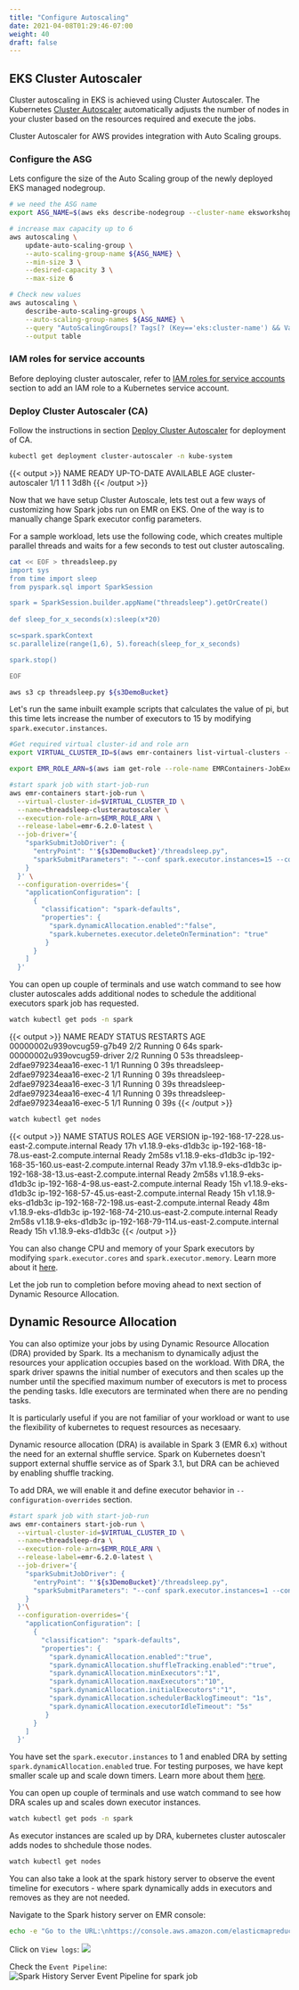 ```yaml
---
title: "Configure Autoscaling"
date: 2021-04-08T01:29:46-07:00
weight: 40
draft: false
---
```



## EKS Cluster Autoscaler

Cluster autoscaling in EKS is achieved using Cluster Autoscaler. The Kubernetes [Cluster Autoscaler](https://github.com/kubernetes/autoscaler/tree/master/cluster-autoscaler) automatically adjusts the number of nodes in your cluster based on the resources required and execute the jobs. 

Cluster Autoscaler for AWS provides integration with Auto Scaling groups. 

### Configure the ASG 

Lets configure the size of the Auto Scaling group of the newly deployed EKS managed nodegroup. 

```sh
# we need the ASG name
export ASG_NAME=$(aws eks describe-nodegroup --cluster-name eksworkshop-eksctl --nodegroup-name emrnodegroup --query "nodegroup.resources.autoScalingGroups" --output text)

# increase max capacity up to 6
aws autoscaling \
    update-auto-scaling-group \
    --auto-scaling-group-name ${ASG_NAME} \
    --min-size 3 \
    --desired-capacity 3 \
    --max-size 6

# Check new values
aws autoscaling \
    describe-auto-scaling-groups \
    --auto-scaling-group-names ${ASG_NAME} \
    --query "AutoScalingGroups[? Tags[? (Key=='eks:cluster-name') && Value=='eksworkshop-eksctl']].[AutoScalingGroupName, MinSize, MaxSize,DesiredCapacity]" \
    --output table

```

### IAM roles for service accounts

Before deploying cluster autoscaler, refer to [IAM roles for service accounts](https://www.eksworkshop.com/beginner/080_scaling/deploy_ca/#iam-roles-for-service-accounts) section to add an IAM role to a Kubernetes service account. 

### Deploy Cluster Autoscaler (CA)

Follow the instructions in section [Deploy Cluster Autoscaler](https://www.eksworkshop.com/beginner/080_scaling/deploy_ca/#deploy-the-cluster-autoscaler-ca) for deployment of CA. 

```sh
kubectl get deployment cluster-autoscaler -n kube-system
```
{{< output >}}
NAME                 READY   UP-TO-DATE   AVAILABLE   AGE
cluster-autoscaler   1/1     1            1           3d8h
{{< /output >}}

Now that we have setup Cluster Autoscale, lets test out a few ways of customizing how Spark jobs run on EMR on EKS. One of the way is to manually change Spark executor config parameters. 

For a sample workload, lets use the following code, which creates multiple parallel threads and waits for a few seconds to test out cluster autoscaling. 

```sh
cat << EOF > threadsleep.py
import sys
from time import sleep
from pyspark.sql import SparkSession

spark = SparkSession.builder.appName("threadsleep").getOrCreate()
        
def sleep_for_x_seconds(x):sleep(x*20)

sc=spark.sparkContext
sc.parallelize(range(1,6), 5).foreach(sleep_for_x_seconds)

spark.stop()

EOF
```
```sh
aws s3 cp threadsleep.py ${s3DemoBucket}
```

Let's run the same inbuilt example scripts that calculates the value of pi, but this time lets increase the number of executors to 15 by modifying `spark.executor.instances`. 


```sh
#Get required virtual cluster-id and role arn
export VIRTUAL_CLUSTER_ID=$(aws emr-containers list-virtual-clusters --query "virtualClusters[?state=='RUNNING'].id" --output text)

export EMR_ROLE_ARN=$(aws iam get-role --role-name EMRContainers-JobExecutionRole --query Role.Arn --output text)

#start spark job with start-job-run
aws emr-containers start-job-run \
  --virtual-cluster-id=$VIRTUAL_CLUSTER_ID \
  --name=threadsleep-clusterautoscaler \
  --execution-role-arn=$EMR_ROLE_ARN \
  --release-label=emr-6.2.0-latest \
  --job-driver='{
    "sparkSubmitJobDriver": {
      "entryPoint": "'${s3DemoBucket}'/threadsleep.py",
      "sparkSubmitParameters": "--conf spark.executor.instances=15 --conf spark.executor.memory=1G --conf spark.executor.cores=1 --conf spark.driver.cores=1"
    }
  }' \
  --configuration-overrides='{
  	"applicationConfiguration": [
      {
        "classification": "spark-defaults", 
        "properties": {
          "spark.dynamicAllocation.enabled":"false",
          "spark.kubernetes.executor.deleteOnTermination": "true"
         }
      }
    ]
  }'
```

You can open up couple of terminals and use watch command to see how cluster autoscales adds additional nodes to schedule the additional executors spark job has requested. 

```sh
watch kubectl get pods -n spark
```

{{< output >}}
NAME                                  READY   STATUS    RESTARTS   AGE
00000002u939ovcug59-g7b49             2/2     Running   0          64s
spark-00000002u939ovcug59-driver      2/2     Running   0          53s
threadsleep-2dfae979234eaa16-exec-1   1/1     Running   0          39s
threadsleep-2dfae979234eaa16-exec-2   1/1     Running   0          39s
threadsleep-2dfae979234eaa16-exec-3   1/1     Running   0          39s
threadsleep-2dfae979234eaa16-exec-4   1/1     Running   0          39s
threadsleep-2dfae979234eaa16-exec-5   1/1     Running   0          39s
{{< /output >}}

```sh
watch kubectl get nodes
```

{{< output >}}
NAME                                           STATUS   ROLES    AGE     VERSION
ip-192-168-17-228.us-east-2.compute.internal   Ready    <none>   17h     v1.18.9-eks-d1db3c
ip-192-168-18-78.us-east-2.compute.internal    Ready    <none>   2m58s   v1.18.9-eks-d1db3c
ip-192-168-35-160.us-east-2.compute.internal   Ready    <none>   37m     v1.18.9-eks-d1db3c
ip-192-168-38-13.us-east-2.compute.internal    Ready    <none>   2m58s   v1.18.9-eks-d1db3c
ip-192-168-4-98.us-east-2.compute.internal     Ready    <none>   15h     v1.18.9-eks-d1db3c
ip-192-168-57-45.us-east-2.compute.internal    Ready    <none>   15h     v1.18.9-eks-d1db3c
ip-192-168-72-198.us-east-2.compute.internal   Ready    <none>   48m     v1.18.9-eks-d1db3c
ip-192-168-74-210.us-east-2.compute.internal   Ready    <none>   2m58s   v1.18.9-eks-d1db3c
ip-192-168-79-114.us-east-2.compute.internal   Ready    <none>   15h     v1.18.9-eks-d1db3c
{{< /output >}}

You can also change CPU and memory of your Spark executors by modifying `spark.executor.cores` and `spark.executor.memory`. Learn more about it [here](https://spark.apache.org/docs/latest/running-on-kubernetes.html). 

Let the job run to completion before moving ahead to next section of Dynamic Resource Allocation. 

## Dynamic Resource Allocation

You can also optimize your jobs by using Dynamic Resource Allocation (DRA) provided by Spark. Its a mechanism to dynamically adjust the resources your application occupies based on the workload. With DRA, the spark driver spawns the initial number of executors and then scales up the number until the specified maximum number of executors is met to process the pending tasks. Idle executors are terminated when there are no pending tasks. 

It is particularly useful if you are not familiar of your workload or want to use the flexibility of kubernetes to request resources as necesaary.

Dynamic resource allocation (DRA) is available in Spark 3 (EMR 6.x) without the need for an external shuffle service. Spark on Kubernetes doesn't support external shuffle service as of Spark 3.1, but DRA can be achieved by enabling shuffle tracking.

To add DRA, we will enable it and define executor behavior in `--configuration-overrides` section. 

```sh
#start spark job with start-job-run
aws emr-containers start-job-run \
  --virtual-cluster-id=$VIRTUAL_CLUSTER_ID \
  --name=threadsleep-dra \
  --execution-role-arn=$EMR_ROLE_ARN \
  --release-label=emr-6.2.0-latest \
  --job-driver='{
    "sparkSubmitJobDriver": {
      "entryPoint": "'${s3DemoBucket}'/threadsleep.py",
      "sparkSubmitParameters": "--conf spark.executor.instances=1 --conf spark.executor.memory=1G --conf spark.executor.cores=1 --conf spark.driver.cores=1"
    }
  }'\
  --configuration-overrides='{
  	"applicationConfiguration": [
      {
        "classification": "spark-defaults", 
        "properties": {
          "spark.dynamicAllocation.enabled":"true",
          "spark.dynamicAllocation.shuffleTracking.enabled":"true",
          "spark.dynamicAllocation.minExecutors":"1",
          "spark.dynamicAllocation.maxExecutors":"10",
          "spark.dynamicAllocation.initialExecutors":"1",
          "spark.dynamicAllocation.schedulerBacklogTimeout": "1s",
          "spark.dynamicAllocation.executorIdleTimeout": "5s"
         }
      }
    ]
  }'
```

You have set the `spark.executor.instances` to 1 and enabled DRA by setting `spark.dynamicAllocation.enabled` true. For testing purposes, we have kept smaller scale up and scale down timers. Learn more about them [here](). 

You can open up couple of terminals and use watch command to see how DRA scales up and scales down executor instances. 

```sh
watch kubectl get pods -n spark
```

As executor instances are scaled up by DRA, kubernetes cluster autoscaler adds nodes to shchedule those nodes. 

```sh
watch kubectl get nodes
```

You can also take a look at the spark history server to observe the event timeline for executors - where spark dynamically adds in executors and removes as they are not needed. 

Navigate to the Spark history server on EMR console:
```sh
echo -e "Go to the URL:\nhttps://console.aws.amazon.com/elasticmapreduce/home?region="${AWS_REGION}"#virtual-cluster-jobs:"${VIRTUAL_CLUSTER_ID}
```
Click on `View logs`:
![](/images/emr-on-eks/dra-spark-log.png) 

Check the `Event Pipeline`:
![Spark History Server Event Pipeline for spark job](/images/emr-on-eks/threadsleep_dra.png)
